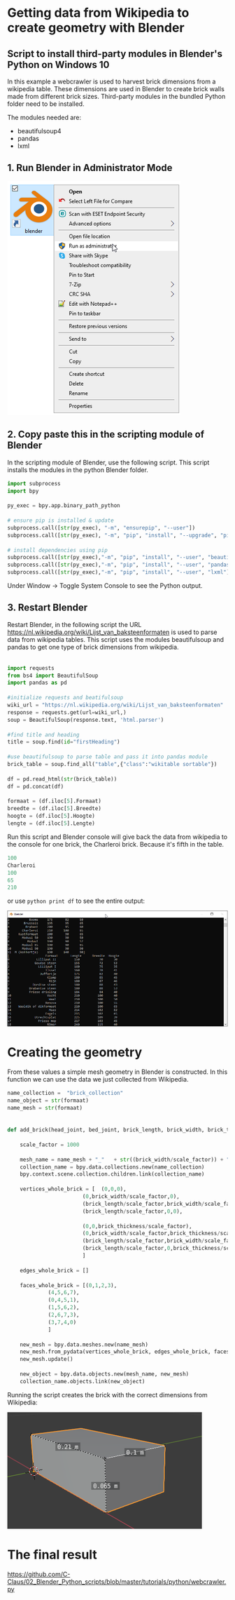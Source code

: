 # Getting data from Wikipedia to create geometry with Blender



## Script to install third-party modules in Blender's Python on Windows 10

In this example a webcrawler is used to harvest brick dimensions from a wikipedia table. These dimensions are used in Blender to create brick walls made from different brick sizes. Third-party modules in the bundled Python folder need to be installed.

The modules needed are:
 - beautifulsoup4
 - pandas
 - lxml



## 1. Run Blender in Administrator Mode 

![Adminstrator_Blender](https://github.com/C-Claus/02_Blender_Python_scripts/blob/master/tutorials/images/00_run_as_adminstrator.png)



## 2. Copy paste this in the scripting module of Blender

In the scripting module of Blender, use the following script. This script installs the modules in the python Blender folder.

```python
import subprocess
import bpy

py_exec = bpy.app.binary_path_python

# ensure pip is installed & update
subprocess.call([str(py_exec), "-m", "ensurepip", "--user"])
subprocess.call([str(py_exec), "-m", "pip", "install", "--upgrade", "pip"])

# install dependencies using pip
subprocess.call([str(py_exec),"-m", "pip", "install", "--user", "beautifulsoup4"])
subprocess.call([str(py_exec),"-m", "pip", "install", "--user", "pandas"])
subprocess.call([str(py_exec),"-m", "pip", "install", "--user", "lxml"])
```
Under Window -> Toggle System Console to see the Python output.


## 3. Restart Blender

Restart Blender, in the following script the URL https://nl.wikipedia.org/wiki/Lijst_van_baksteenformaten is used to parse data from wikipedia tables.
This script uses the modules beautifulsoup and pandas to get one type of brick dimensions from wikipedia.

```python

import requests
from bs4 import BeautifulSoup
import pandas as pd

#initialize requests and beatifulsoup
wiki_url = "https://nl.wikipedia.org/wiki/Lijst_van_baksteenformaten"
response = requests.get(url=wiki_url,)
soup = BeautifulSoup(response.text, 'html.parser')

#find title and heading
title = soup.find(id="firstHeading")

#use beautifulsoup to parse table and pass it into pandas module
brick_table = soup.find_all("table",{"class":"wikitable sortable"})

df = pd.read_html(str(brick_table))
df = pd.concat(df)

formaat = (df.iloc[5].Formaat)
breedte = (df.iloc[5].Breedte)
hoogte = (df.iloc[5].Hoogte)
lengte = (df.iloc[5].Lengte)

```


Run this script and Blender console will give back the data from wikipedia to the console for one brick, the Charleroi brick. Because it's fifth in the table.


```python
100
Charleroi
100
65
210
```
or use ```python print df``` to see the entire output:

![Console_Blender](https://github.com/C-Claus/02_Blender_Python_scripts/blob/master/tutorials/images/console_blender.png)

# Creating the geometry

From these values a simple mesh geometry in Blender is constructed. In this function we can use the data we just collected from Wikipedia.

```python
name_collection =  "brick_collection"
name_object = str(formaat)
name_mesh = str(formaat)


def add_brick(head_joint, bed_joint, brick_length, brick_width, brick_thickness):
    
    scale_factor = 1000
    
    mesh_name = name_mesh + "_"   + str((brick_width/scale_factor)) + "x" + str((brick_length/scale_factor)) + "x" + str((brick_thickness/scale_factor))
    collection_name = bpy.data.collections.new(name_collection)
    bpy.context.scene.collection.children.link(collection_name)
    
    vertices_whole_brick = [  (0,0,0),
                        (0,brick_width/scale_factor,0),
                        (brick_length/scale_factor,brick_width/scale_factor,0),
                        (brick_length/scale_factor,0,0),
                        
                        (0,0,brick_thickness/scale_factor),
                        (0,brick_width/scale_factor,brick_thickness/scale_factor),
                        (brick_length/scale_factor,brick_width/scale_factor,brick_thickness/scale_factor),
                        (brick_length/scale_factor,0,brick_thickness/scale_factor)
                        ]

    edges_whole_brick = []

    faces_whole_brick = [(0,1,2,3),
             (4,5,6,7),
             (0,4,5,1), 
             (1,5,6,2),
             (2,6,7,3),
             (3,7,4,0)
             ]

    new_mesh = bpy.data.meshes.new(name_mesh)
    new_mesh.from_pydata(vertices_whole_brick, edges_whole_brick, faces_whole_brick)
    new_mesh.update()
    
    new_object = bpy.data.objects.new(mesh_name, new_mesh)
    collection_name.objects.link(new_object)
```

Running the script creates the brick with the correct dimensions from Wikipedia:

![Console_Blender](https://github.com/C-Claus/02_Blender_Python_scripts/blob/master/tutorials/images/charleroi_brick.PNG)

# The final result


https://github.com/C-Claus/02_Blender_Python_scripts/blob/master/tutorials/python/webcrawler.py





